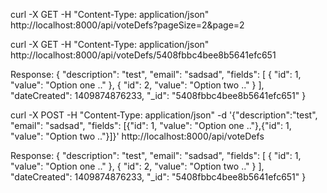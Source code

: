curl -X GET -H "Content-Type: application/json" http://localhost:8000/api/voteDefs?pageSize=2&page=2



curl -X GET -H "Content-Type: application/json" http://localhost:8000/api/voteDefs/5408fbbc4bee8b5641efc651

Response:
    {
       "description": "test",
       "email": "sadsad",
       "fields":
       [
           {
               "id": 1,
               "value": "Option one .."
           },
           {
               "id": 2,
               "value": "Option two .."
           }
       ],
       "dateCreated": 1409874876233,
       "_id": "5408fbbc4bee8b5641efc651"
    }



curl -X POST -H "Content-Type: application/json" -d '{"description":"test", "email": "sadsad", "fields": [{"id": 1, "value": "Option one .."},{"id": 1, "value": "Option two .."}]}' http://localhost:8000/api/voteDefs

Response:
    {
       "description": "test",
       "email": "sadsad",
       "fields":
       [
           {
               "id": 1,
               "value": "Option one .."
           },
           {
               "id": 2,
               "value": "Option two .."
           }
       ],
       "dateCreated": 1409874876233,
       "_id": "5408fbbc4bee8b5641efc651"
    }
